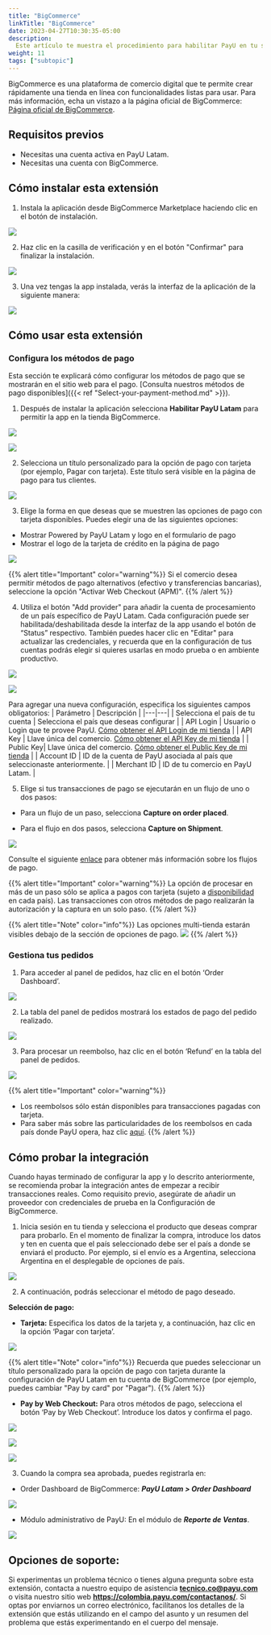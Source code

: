 ```yaml
---
title: "BigCommerce"
linkTitle: "BigCommerce"
date: 2023-04-27T10:30:35-05:00
description:
  Este artículo te muestra el procedimiento para habilitar PayU en tu sitio web BigCommerce.
weight: 11
tags: ["subtopic"]
---
```


BigCommerce es una plataforma de comercio digital que te permite crear rápidamente una tienda en línea con funcionalidades listas para usar. Para más información, echa un vistazo a la página oficial de BigCommerce: [Página oficial de BigCommerce](https://www.bigcommerce.com/press/).

## Requisitos previos
* Necesitas una cuenta activa en PayU Latam.
* Necesitas una cuenta con BigCommerce.



## Cómo instalar esta extensión
1. Instala la aplicación desde BigCommerce Marketplace haciendo clic en el botón de instalación.


![](/assets/BigCommerce/Imagen1.png)







2. Haz clic en la casilla de verificación y en el botón "Confirmar" para finalizar la instalación.


![](/assets/BigCommerce/Imagen2.png)







3. Una vez tengas la app instalada, verás la interfaz de la aplicación de la siguiente manera:


![](/assets/BigCommerce/Imagen3.png)







## Cómo usar esta extensión
### Configura los métodos de pago
Esta sección te explicará cómo configurar los métodos de pago que se mostrarán en el sitio web para el pago. [Consulta nuestros métodos de pago disponibles]({{< ref "Select-your-payment-method.md" >}}).



1. Después de instalar la aplicación selecciona **Habilitar PayU Latam** para permitir la app en la tienda BigCommerce.


![](/assets/BigCommerce/Imagen4.png)





![](/assets/BigCommerce/Imagen4B.png)







2. Selecciona un título personalizado para la opción de pago con tarjeta (por ejemplo, Pagar con tarjeta). Este título será visible en la página de pago para tus clientes.


![](/assets/BigCommerce/Imagen5.png)







3. Elige la forma en que deseas que se muestren las opciones de pago con tarjeta disponibles. Puedes elegir una de las siguientes opciones:

* Mostrar Powered by PayU Latam y logo en el formulario de pago
* Mostrar el logo de la tarjeta de crédito en la página de pago



![](/assets/BigCommerce/Imagen7.png)



{{% alert title="Important" color="warning"%}}
Si el comercio desea permitir métodos de pago alternativos (efectivo y transferencias bancarias), seleccione la opción "Activar Web Checkout (APM)".
{{% /alert %}}









4. Utiliza el botón "Add provider" para añadir la cuenta de procesamiento de un país específico de PayU Latam. Cada configuración puede ser habilitada/deshabilitada desde la interfaz de la app usando el botón de “Status” respectivo. También puedes hacer clic en "Editar" para actualizar las credenciales, y recuerda que en la configuración de tus cuentas podrás elegir si quieres usarlas en modo prueba o en ambiente productivo.


![](/assets/BigCommerce/Imagen8.png)


![](/assets/BigCommerce/Imagen9.png)









Para agregar una nueva configuración, especifica los siguientes campos obligatorios:
| Parámetro | Descripción |
|---|---|
| Selecciona el país de tu cuenta | Selecciona el país que deseas configurar |
| API Login | Usuario o Login que te provee PayU. [Cómo obtener el API Login de mi tienda](https://developers.payulatam.com/latam/en/docs/integrations.html#api-key-and-api-login) |
| API Key | Llave única del comercio. [Cómo obtener el API Key de mi tienda](https://developers.payulatam.com/latam/en/docs/integrations.html#api-key-and-api-login) |
| Public Key| Llave única del comercio. [Cómo obtener el Public Key de mi tienda](https://developers.payulatam.com/latam/en/docs/integrations.html#api-key-and-api-login) |
| Account ID | ID de la cuenta de PayU asociada al país que seleccionaste anteriormente.  |
| Merchant ID | ID de tu comercio en PayU Latam. |














5. Elige si tus transacciones de pago se ejecutarán en un flujo de uno o dos pasos: 

* Para un flujo de un paso, selecciona **Capture on order placed**.

* Para el flujo en dos pasos, selecciona **Capture on Shipment**.

![](/assets/BigCommerce/Imagen10.png)

Consulte el siguiente [enlace](https://developers.payulatam.com/latam/en/docs/services/payments.html#payment-flows) para obtener más información sobre los flujos de pago.


{{% alert title="Important" color="warning"%}}
La opción de procesar en más de un paso sólo se aplica a pagos con tarjeta (sujeto a [disponibilidad](https://developers.payulatam.com/latam/en/docs/services/payments.html#payment-flows) en cada país). Las transacciones con otros métodos de pago realizarán la autorización y la captura en un solo paso.
{{% /alert %}}

{{% alert title="Note" color="info"%}}
Las opciones multi-tienda estarán visibles debajo de la sección de opciones de pago.
![](/assets/BigCommerce/Imagen10B.png)
{{% /alert %}} 







### Gestiona tus pedidos

1. Para acceder al panel de pedidos, haz clic en el botón ‘Order Dashboard’.

![](/assets/BigCommerce/Imagen11.png)







2. La tabla del panel de pedidos mostrará los estados de pago del pedido realizado.

![](/assets/BigCommerce/Imagen12.png)







3. Para procesar un reembolso, haz clic en el botón ‘Refund’ en la tabla del panel de pedidos.

![](/assets/BigCommerce/Imagen13.png)

{{% alert title="Important" color="warning"%}}
* Los reembolsos sólo están disponibles para transacciones pagadas con tarjeta.
* Para saber más sobre las particularidades de los reembolsos en cada país donde PayU opera, haz clic [aquí](https://developers.payulatam.com/latam/en/payu-module-documentation/payu-operations/refunds-mp.html).
{{% /alert %}}







## Cómo probar la integración 
Cuando hayas terminado de configurar la app y lo descrito anteriormente, se recomienda probar la integración antes de empezar a recibir transacciones reales. Como requisito previo, asegúrate de añadir un proveedor con credenciales de prueba en la Configuración de BigCommerce.

1. Inicia sesión en tu tienda y selecciona el producto que deseas comprar para probarlo. En el momento de finalizar la compra, introduce los datos y ten en cuenta que el país seleccionado debe ser el país a donde se enviará el producto. Por ejemplo, si el envío es a Argentina, selecciona Argentina en el desplegable de opciones de país.


![](/assets/BigCommerce/Imagen14.png)







2. A continuación, podrás seleccionar el método de pago deseado.

**Selección de pago:**

*	**Tarjeta:** Especifica los datos de la tarjeta y, a continuación, haz clic en la opción ‘Pagar con tarjeta’.

![](/assets/BigCommerce/Imagen15.png)

{{% alert title="Note" color="info"%}}
Recuerda que puedes seleccionar un título personalizado para la opción de pago con tarjeta durante la configuración de PayU Latam en tu cuenta de BigCommerce (por ejemplo, puedes cambiar "Pay by card" por "Pagar").
{{% /alert %}} 

* **Pay by Web Checkout:** Para otros métodos de pago, selecciona el botón ‘Pay by Web Checkout’. Introduce los datos y confirma el pago.


![](/assets/BigCommerce/Imagen16.png)

![](/assets/BigCommerce/Imagen17.png)

![](/assets/BigCommerce/Imagen18.png)






3. Cuando la compra sea aprobada, puedes registrarla en:

* Order Dashboard de BigCommerce: **_PayU Latam > Order Dashboard_**

![](/assets/BigCommerce/Imagen6.png)

* Módulo administrativo de PayU: En el módulo de **_Reporte de Ventas_**.

![](/assets/BigCommerce/Imagen19.png)







## Opciones de soporte:
Si experimentas un problema técnico o tienes alguna pregunta sobre esta extensión, contacta a nuestro equipo de asistencia **tecnico.co@payu.com** o visita nuestro sitio web **https://colombia.payu.com/contactanos/**. Si optas por enviarnos un correo electrónico, facilítanos los detalles de la extensión que estás utilizando en el campo del asunto y un resumen del problema que estás experimentando en el cuerpo del mensaje.








